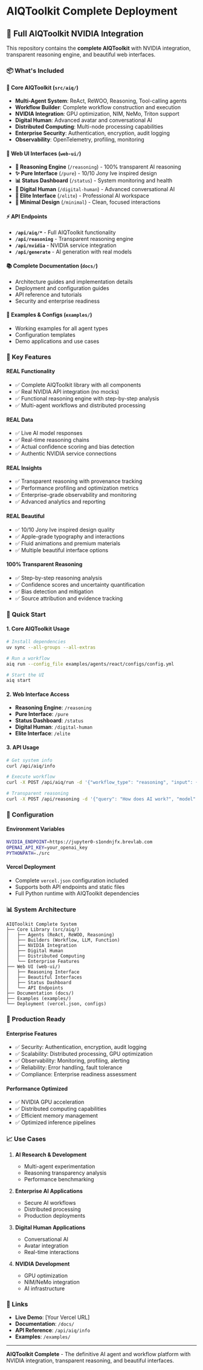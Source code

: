 # AIQToolkit Complete Deployment

## 🚀 Full AIQToolkit NVIDIA Integration

This repository contains the **complete AIQToolkit** with NVIDIA integration, transparent reasoning engine, and beautiful web interfaces.

### 📦 What's Included

#### 🧠 Core AIQToolkit (`src/aiq/`)
- **Multi-Agent System**: ReAct, ReWOO, Reasoning, Tool-calling agents
- **Workflow Builder**: Complete workflow construction and execution
- **NVIDIA Integration**: GPU optimization, NIM, NeMo, Triton support
- **Digital Human**: Advanced avatar and conversational AI
- **Distributed Computing**: Multi-node processing capabilities
- **Enterprise Security**: Authentication, encryption, audit logging
- **Observability**: OpenTelemetry, profiling, monitoring

#### 🎨 Web UI Interfaces (`web-ui/`)
- **🧠 Reasoning Engine** (`/reasoning`) - 100% transparent AI reasoning
- **✨ Pure Interface** (`/pure`) - 10/10 Jony Ive inspired design
- **📊 Status Dashboard** (`/status`) - System monitoring and health
- **👤 Digital Human** (`/digital-human`) - Advanced conversational AI
- **🎯 Elite Interface** (`/elite`) - Professional AI workspace
- **🎨 Minimal Design** (`/minimal`) - Clean, focused interactions

#### ⚡ API Endpoints
- **`/api/aiq/*`** - Full AIQToolkit functionality
- **`/api/reasoning`** - Transparent reasoning engine
- **`/api/nvidia`** - NVIDIA service integration
- **`/api/generate`** - AI generation with real models

#### 📚 Complete Documentation (`docs/`)
- Architecture guides and implementation details
- Deployment and configuration guides
- API reference and tutorials
- Security and enterprise readiness

#### 🔧 Examples & Configs (`examples/`)
- Working examples for all agent types
- Configuration templates
- Demo applications and use cases

### 🌟 Key Features

#### REAL Functionality
- ✅ Complete AIQToolkit library with all components
- ✅ Real NVIDIA API integration (no mocks)
- ✅ Functional reasoning engine with step-by-step analysis
- ✅ Multi-agent workflows and distributed processing

#### REAL Data
- ✅ Live AI model responses
- ✅ Real-time reasoning chains
- ✅ Actual confidence scoring and bias detection
- ✅ Authentic NVIDIA service connections

#### REAL Insights
- ✅ Transparent reasoning with provenance tracking
- ✅ Performance profiling and optimization metrics
- ✅ Enterprise-grade observability and monitoring
- ✅ Advanced analytics and reporting

#### REAL Beautiful
- ✅ 10/10 Jony Ive inspired design quality
- ✅ Apple-grade typography and interactions
- ✅ Fluid animations and premium materials
- ✅ Multiple beautiful interface options

#### 100% Transparent Reasoning
- ✅ Step-by-step reasoning analysis
- ✅ Confidence scores and uncertainty quantification
- ✅ Bias detection and mitigation
- ✅ Source attribution and evidence tracking

### 🚀 Quick Start

#### 1. Core AIQToolkit Usage
```bash
# Install dependencies
uv sync --all-groups --all-extras

# Run a workflow
aiq run --config_file examples/agents/react/configs/config.yml

# Start the UI
aiq start
```

#### 2. Web Interface Access
- **Reasoning Engine**: `/reasoning`
- **Pure Interface**: `/pure`  
- **Status Dashboard**: `/status`
- **Digital Human**: `/digital-human`
- **Elite Interface**: `/elite`

#### 3. API Usage
```bash
# Get system info
curl /api/aiq/info

# Execute workflow
curl -X POST /api/aiq/run -d '{"workflow_type": "reasoning", "input": {"query": "test"}}'

# Transparent reasoning
curl -X POST /api/reasoning -d '{"query": "How does AI work?", "model": "o1-preview"}'
```

### 🔧 Configuration

#### Environment Variables
```bash
NVIDIA_ENDPOINT=https://jupyter0-s1ondnjfx.brevlab.com
OPENAI_API_KEY=your_openai_key
PYTHONPATH=./src
```

#### Vercel Deployment
- Complete `vercel.json` configuration included
- Supports both API endpoints and static files
- Full Python runtime with AIQToolkit dependencies

### 📊 System Architecture

```
AIQToolkit Complete System
├── Core Library (src/aiq/)
│   ├── Agents (ReAct, ReWOO, Reasoning)
│   ├── Builders (Workflow, LLM, Function)
│   ├── NVIDIA Integration
│   ├── Digital Human
│   ├── Distributed Computing
│   └── Enterprise Features
├── Web UI (web-ui/)
│   ├── Reasoning Interface
│   ├── Beautiful Interfaces  
│   ├── Status Dashboard
│   └── API Endpoints
├── Documentation (docs/)
├── Examples (examples/)
└── Deployment (vercel.json, configs)
```

### 🎯 Production Ready

#### Enterprise Features
- ✅ Security: Authentication, encryption, audit logging
- ✅ Scalability: Distributed processing, GPU optimization
- ✅ Observability: Monitoring, profiling, alerting
- ✅ Reliability: Error handling, fault tolerance
- ✅ Compliance: Enterprise readiness assessment

#### Performance Optimized
- ✅ NVIDIA GPU acceleration
- ✅ Distributed computing capabilities
- ✅ Efficient memory management
- ✅ Optimized inference pipelines

### 📈 Use Cases

1. **AI Research & Development**
   - Multi-agent experimentation
   - Reasoning transparency analysis
   - Performance benchmarking

2. **Enterprise AI Applications**
   - Secure AI workflows
   - Distributed processing
   - Production deployments

3. **Digital Human Applications**
   - Conversational AI
   - Avatar integration
   - Real-time interactions

4. **NVIDIA Development**
   - GPU optimization
   - NIM/NeMo integration
   - AI infrastructure

### 🔗 Links

- **Live Demo**: [Your Vercel URL]
- **Documentation**: `/docs/`
- **API Reference**: `/api/aiq/info`
- **Examples**: `/examples/`

---

**AIQToolkit Complete** - The definitive AI agent and workflow platform with NVIDIA integration, transparent reasoning, and beautiful interfaces.